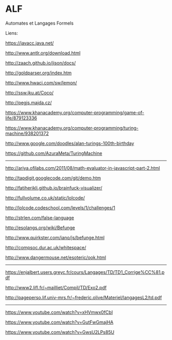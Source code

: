 ALF
===

Automates et Langages Formels

Liens:

https://javacc.java.net/

http://www.antlr.org/download.html

http://zaach.github.io/jison/docs/

http://goldparser.org/index.htm

http://www.hwaci.com/sw/lemon/

http://ssw.jku.at/Coco/

http://pegjs.majda.cz/

https://www.khanacademy.org/computer-programming/game-of-life/879123336

https://www.khanacademy.org/computer-programming/turing-machine/938201372

http://www.google.com/doodles/alan-turings-100th-birthday

https://github.com/AzuraMeta/TuringMachine

----

http://ariya.ofilabs.com/2011/08/math-evaluator-in-javascript-part-2.html

http://tapdigit.googlecode.com/git/demo.htm

http://fatiherikli.github.io/brainfuck-visualizer/

http://fullvolume.co.uk/static/lolcode/

http://lolcode.codeschool.com/levels/1/challenges/1

http://strlen.com/false-language

http://esolangs.org/wiki/Befunge

http://www.quirkster.com/iano/js/befunge.html

http://compsoc.dur.ac.uk/whitespace/

http://www.dangermouse.net/esoteric/ook.html

----

https://enjalbert.users.greyc.fr/cours/Langages/TD/TD1_Corrige%CC%81.pdf

http://www2.lifl.fr/~mailliet/Compil/TD/Exo2.pdf

http://pageperso.lif.univ-mrs.fr/~frederic.olive/Materiel/langagesL2/td.pdf

----

https://www.youtube.com/watch?v=xHVmwx0fCbI

https://www.youtube.com/watch?v=GutFwGmajHA

https://www.youtube.com/watch?v=GwsU2LPs85U








